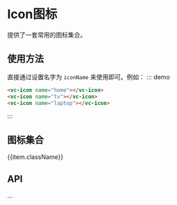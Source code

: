 # Icon图标

提供了一套常用的图标集合。

## 使用方法

直接通过设置名字为 ```iconName``` 来使用即可。例如：
::: demo 
``` html
<vc-icon name="home"></vc-icon> 
<vc-icon name="tv"></vc-icon> 
<vc-icon name="laptop"></vc-icon>
```
:::
## 图标集合

<div class="vc-icon_box">
  <div class="vc-icon_item" v-for="(item, index) in iconList" :key="index">
    <div class="vc-icon_item-content">
      <vc-icon :name="item.className" size="30"></vc-icon>
      <p class="vc-icon_text">{{item.className}}</p>
    </div>
  </div>
</div>


## API
...

<script>
export default {
  data() {
    return {
      iconList: [
        {
          className: 'home'
        },
        {
          className: 'tv'
        },
        {
          className: 'laptop'
        },
        {
          className: 'windows8'
        },
        {
          className: 'appleinc'
        },
        {
          className: 'android'
        },
        {
          className: 'system'
        },
        {
          className: 'tablet'
        },
        {
          className: 'mobile'
        }
      ]
    }
  },
}
</script>

